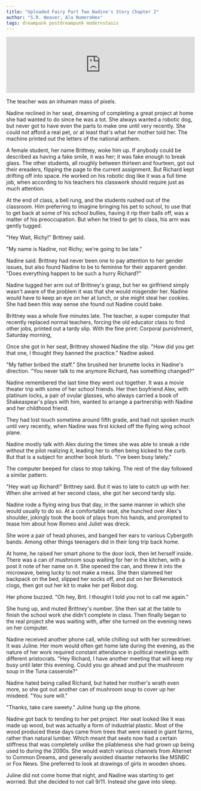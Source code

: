 ```yaml
---
title: "Uploaded Fairy Part Two Nadine's Story Chapter 2"
author: "S.R. Weaver, Ala NumeroHex"
tags: dreampunk postdreampunk modernstasis
---
```

<iframe scrolling="no" id="hearthis_at_track_7686474" width="100%" height="150" src="https://app.hearthis.at/embed/7686474/transparent_black/?hcolor=&color=&style=2&block_size=2&block_space=1&background=1&waveform=0&cover=0&autoplay=0&css=" frameborder="0" allowtransparency allow="autoplay"><p>Listen to <a href="https://hearthis.at/todiaspora/emergingpurgatory/" target="_blank">Emerging Purgatory: Plagal Of Yeon-Og</a> <span>by</span><a href="https://hearthis.at/todiaspora/" target="_blank" >ToDiaspora</a> <span>on</span> <a href="https://hearthis.at/" target="_blank">hearthis.at</a></p></iframe>

The teacher was an inhuman mass of pixels.

Nadine reclined in her seat, dreaming of completing a great project at home she had wanted to do since he was a tot. She always wanted a robotic dog, but never got to have even the parts to make one until very recently. She could not afford a real pet, or at least that's what her mother told her. The machine printed out the letters of the national anthem.

A female student, her name Brittney, woke him up. If anybody could be described as having a fake smile, it was her; it was fake enough to break glass. The other students, all roughly between thirteen and fourteen, got out their ereaders, flipping the page to the current assignment. But Richard kept drifting off into space. He worked on his robotic dog like it was a full time job, when according to his teachers his classwork should require just as much attention.

At the end of class, a bell rung, and the students rushed out of the classroom. Him preferring to imagine bringing his pet to school, to use that to get back at some of his school bullies, having it rip their balls off, was a matter of his preoccupation. But when he tried to get to class, his arm was gently tugged.

"Hey Wait, Richy!" Brittney said.

"My name is Nadine, not Richy; we're going to be late."

Nadine said. Brittney had never been one to pay attention to her gender issues, but also found Nadine to be to feminine for their apparent gender. "Does everything happen to be such a hurry Richard?"

Nadine tugged her arm out of Brittney's grasp, but her ex girlfriend simply wasn't aware of the problem it was that she would misgender her. Nadine would have to keep an eye on her at lunch, or she might steal her cookies. She had been this way sense she found out Nadine could bake.

Brittney was a whole five minutes late. The teacher, a super computer that recently replaced normal teachers, forcing the old educator class to find other jobs, printed out a tardy slip. With the fine print: Corporal punishment, Saturday morning,

Once she got in her seat, Brittney showed Nadine the slip. "How did you get that one, I thought they banned the practice." Nadine asked.

"My father bribed the staff." She brushed her brunette locks in Nadine's direction. "You never talk to me anymore Richard, has something changed?"

Nadine remembered the last time they went out together. It was a movie theater trip with some of her school friends. Her then boyfriend Alex, with platinum locks, a pair of ovular glasses, who always carried a book of Shakeaspear's plays with him, wanted to arrange a partnership with Nadine and her childhood friend.

They had lost touch sometime around fifth grade, and had not spoken much until very recently, when Nadine was first kicked off the flying wing school plane.

Nadine mostly talk with Alex during the times she was able to sneak a ride without the pilot realizing it, leading her to often being kicked to the curb. But that is a subject for another book blurb. "I've been busy lately."

The computer beeped for class to stop talking. The rest of the day followed a similar pattern.

"Hey wait up Richard!" Brittney said. But it was to late to catch up with her. When she arrived at her second class, she got her second tardy slip.

Nadine rode a flying wing bus that day, in the same manner in which she would usually to do so. At a comfortable seat, she hunched over Alex's shoulder, jokingly took the book of plays from his hands, and prompted to tease him about how Romeo and Juliet was dreck.

She wore a pair of head phones, and banged her ears to various Cybergoth bands. Among other things teenagers did in their long trip back home.

At home, he raised her smart phone to the door lock, then let herself inside. There was a can of mushroom soup waiting for her in the kitchen, with a post it note of her name on it. She opened the can, and threw it into the microwave, being lucky to not make a mess. She then slammed her backpack on the bed, slipped her socks off, and put on her Birkenstock clogs, then got out her kit to make her pet Robot dog.

Her phone buzzed. "Oh hey, Brit. I thought I told you not to call me again."

She hung up, and muted Brittney's number. She then sat at the table to finish the school work she didn't complete in class. Then finally began to the real project she was waiting with, after she turned on the evening news on her computer.

Nadine received another phone call, while chilling out with her screwdriver. It was Juline. Her mom would often get home late during the evening, as the nature of her work required constant attendance in political meetings with different aristocrats. "Hey Richard, I have another meeting that will keep my busy until later this evening. Could you go ahead and put the mushroom soup in the Tuna casserole?"

Nadine hated being called Richard, but hated her mother's wrath even more, so she got out another can of mushroom soup to cover up her misdeed. "You sure will."

"Thanks, take care sweety." Juline hung up the phone.

Nadine got back to tending to her pet project. Her seat looked like it was made up wood, but was actually a form of industrial plastic. Most of the wood produced these days came from trees that were raised in giant farms, rather than natural lumber. Which meant that seats now had a certain stiffness that was completely unlike the pliableness she had grown up being used to during the 2090s. She would watch various channels from Alternet to Common Dreams, and generally avoided disaster networks like MSNBC or Fox News. She preferred to look at drawings of girls in wooden shoes.

Juline did not come home that night, and Nadine was starting to get worried. But she decided to not call 9/11. Instead she gave into sleep.

